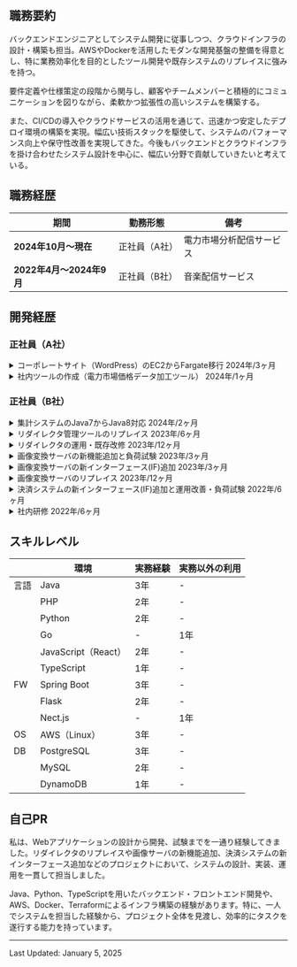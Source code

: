 ## 職務要約

バックエンドエンジニアとしてシステム開発に従事しつつ、クラウドインフラの設計・構築も担当。AWSやDockerを活用したモダンな開発基盤の整備を得意とし、特に業務効率化を目的としたツール開発や既存システムのリプレイスに強みを持つ。

要件定義や仕様策定の段階から関与し、顧客やチームメンバーと積極的にコミュニケーションを図りながら、柔軟かつ拡張性の高いシステムを構築する。

また、CI/CDの導入やクラウドサービスの活用を通じて、迅速かつ安定したデプロイ環境の構築を実現。幅広い技術スタックを駆使して、システムのパフォーマンス向上や保守性改善を実現してきた。今後もバックエンドとクラウドインフラを掛け合わせたシステム設計を中心に、幅広い分野で貢献していきたいと考えている。

## 職務経歴

| 期間                     | 勤務形態      | 備考                     |
| ------------------------ | ------------- | ------------------------ |
| **2024年10月〜現在**     | 正社員（A社） | 電力市場分析配信サービス |
| **2022年4月〜2024年9月** | 正社員（B社） | 音楽配信サービス         |

## 開発経歴

### 正社員（A社）

<details>
  <summary>
    コーポレートサイト（WordPress）のEC2からFargate移行
    <span>2024年/3ヶ月</span>
  </summary>
  <div>
    <ul>
      <li><strong>カテゴリ:</strong> <span>webサービス<span> <span>自社</span></li>
      <li><strong>担当工程:</strong> <span>要件定義</span> <span>設計</span> <span>コーディング</span> <span>テスト</span> <span>運用/保守</span></li>
      <li><strong>職種・役割:</strong> <span>バックエンド</span> <span>フロントエンド</span> <span>インフラ</span></li>
      <li><strong>使用技術:</strong> <span>AWS</span> <span>CI/CD</span> <span>Docker</span> <span>Git</span> <span>PHP</span> <span>WordPress</span></li>
  </div>

# プロジェクト概要

コーポレートサイト（WordPress）のEC2からFargate移行

# チーム情報

チーム人数：1名

# 開発・実装内容

### 【概要】

AWS EC2上で運用されていたWordPressサイトをFargateに移行。<br/>インフラ設計から実装、コンテナ化、CI/CD構築、メディア管理の改善までを一貫して対応。

### 【内容】

- **メディア管理の改善**
  - メディアファイルの差分がGitに多く含まれており、運用負荷が高かったため、S3へ永続化。
  - Amazon CloudFrontを使用してメディア配信を最適化。
- **CI/CDパイプラインの構築**
  - AWS CodePipelineとCodeBuildを使用して、Fargateへの自動デプロイを実現。
  - 各環境（開発・本番）でのスムーズなデプロイを可能に。
- **WordPressプラグインとコアの管理の効率化**
  - Composerを導入し、プラグインやWordPressコアのバージョン管理を自動化。
  - 商用プラグインも含めた構成を再設計し、Git管理は必要最小限に削減。
- **Dockerコンテナ化**
  - WordPressの公式イメージをベースにDockerfileを設計。PHPモジュールの追加やBedrockディレクトリ構成の適用。
  - ローカル環境の再現性を確保しつつ、ECS上でのパフォーマンスを最適化。

### 【課題・問題点】

- **Git運用の課題**
  - Git管理されていたファイルが膨大で、差分の確認や運用が困難な状態に。必要なリソースを最小限に絞り、運用負荷を削減。
- **メディアファイルの永続化**
  - 既存環境ではインスタンス内に保存されており、デプロイ時にデータが失われるリスクがあった。S3の導入で解決。
- **プラグインの依存性管理**
  - プラグインのインストールや更新が手動で行われており、管理が煩雑だった。Composerの導入により自動化を実現。

### 【工夫・思考プロセス】

- **運用負荷を最小限に抑える設計**
  - 永続化や管理方法の見直しにより、デプロイのスムーズさと保守性を向上。
- **環境間の一貫性の確保**
  - DockerとBedrockを活用して、本番環境と開発環境を可能な限り同期。
  - ECSタスク定義の変数で環境設定を統一。
- **メディア管理の改善とパフォーマンス向上**
  - S3とCloudFrontを組み合わせ、運用コスト削減と配信速度向上を同時に実現。

### 【成果】

- Fargate移行により、インフラ運用の負担が軽減し、スケーラビリティが向上。
- S3永続化により、メディアファイル管理の効率化を達成。
- CI/CDパイプラインにより、デプロイ時間を大幅に短縮し、エラーリスクを軽減。
- Composer導入により、プラグイン管理が効率化され、バージョン管理の正確性を向上。

# 使用技術（まとめ）

- **プログラミング言語**: PHP, ShellScript
- **フレームワーク**: Bedrock
- **インフラ**: AWS（Fargate, S3, CloudFront, RDS）
- **コンテナ**: Docker, Docker Compose
- **CI/CD**: AWS CodePipeline, CodeBuild
- **バージョン管理**: Git, CodeCommit
- **その他ツール**: Composer
</details>

<details>
  <summary>
    社内ツールの作成（電力市場価格データ加工ツール）
    <span>2024年/1ヶ月</span>
  </summary>
  <div>
    <ul>
      <li><strong>カテゴリ:</strong> <span>自社</span></li>
      <li><strong>担当工程:</strong> <span>設計</span> <span>コーディング</span> <span>テスト</span></li>
      <li><strong>職種・役割:</strong> <span>バックエンド</span></li>
      <li><strong>使用技術:</strong> <span>AWS</span> <span>Docker</span> <span>Git</span> <span>Python</span></li>
  </div>

# プロジェクト概要

社内ツールの作成（電力市場価格データ加工ツール）

# チーム情報

チーム人数：1名

# 開発・実装内容

### 【概要】

電力市場価格に関するデータを加工・集計し、グラフ作成に適したデータ形式に変換するツールを試験的に作成。<br/>オペレーション部門がこれまで手動で対応していた複雑な作業を効率化し、将来的な顧客提供を視野に入れたプロトタイプとして開発。

### 【内容】

- **データ加工・集計処理の実装**
  - 複数のCSVやExcelファイルを入力として受け取り、統合・加工し、電力市場価格やフォワードカーブの分析用データを生成。
  - 出力データはそのままグラフ化やレポート作成に使用可能な形式で設計。
- **Pythonを使用したツール開発**
  - 処理の再現性と環境依存性を排除するため、PythonとDockerを活用して設計。
  - 社内利用ではDockerイメージを提供し、業務効率を向上。将来的にはexe化やAWS配信などの選択肢を検討。
- **業務効率向上を重視した設計**
  - 手動で行われていた複雑なデータ処理を自動化し、人的ミスを排除。
  - 操作フローやエラー表示を工夫し、ユーザーが直感的に操作可能な仕様を実現。
- **ヒアリングを重視した仕様策定**
  - オペレーション部門との詳細なヒアリングを繰り返し、実際の業務フローに即した仕様を策定。
  - 利用者視点での課題を共有し、使いやすさと効率性を両立させる機能を実装。

### 【課題・問題点】

- **仕様の不確定性**
  - 初期段階では要件が曖昧で、利用者の業務フローやニーズを正確に把握するためのヒアリングが必要だった。
- **既存業務の非効率性**
  - データ処理が完全に手動で行われており、ミスや作業時間の増大が常態化していた。これをツールで置き換える必要があった。
- **データフォーマットの多様性**
  - 入力データの形式が多岐にわたり、ツールの柔軟性を確保する必要があった。

### 【工夫・思考プロセス】

- **将来の拡張性を意識した設計**
  - 社内ツールとしての利用を前提にしながら、顧客提供を視野に入れた柔軟な設計を採用。
  - 実装の段階で、追加機能や異なる運用フローへの適応を想定。
- **ヒアリングと改善のサイクル**
  - 定期的にオペレーション担当者からフィードバックを得て、仕様やUIをブラッシュアップ。
  - ユーザー視点を取り入れることで、業務効率向上に直結する機能を優先的に開発。
- **作業効率を最大化する機能提案**
  - データ処理の自動化だけでなく、エラーメッセージの明確化や操作性向上の提案を実施。

### 【成果】

- 業務の大幅な効率化を実現し、これまで手動で処理していた作業を自動化。ミスの削減と作業時間の短縮を達成。
- 試験導入ながら、オペレーション部門から高い評価を得て、今後の本格的な導入・展開の基盤を構築。
- 顧客提供を視野に入れた設計により、さらなる改良や追加機能の実装が容易な状態を確保。
- ツールの改善により、業務フローそのものの見直しが促進され、運用の質が向上。

### 【今後の展開】

- 顧客向け提供に向けたツールの改善（UI強化、運用環境の選択肢拡大）。
- AWSを活用したクラウド型ツールとしての配信や、スタンドアロン実行可能なexe化の検討。
- データ可視化やグラフ生成機能の統合によるさらなる付加価値の提供。

# 使用技術（まとめ）

- **プログラミング言語**: Python
- **データ処理**: pandas, openpyxl
- **コンテナ**: Docker
- **バージョン管理**: Git
- **その他ツール**: AWS CLI（検討段階で活用）
</details>

### 正社員（B社）

<details>
  <summary>
    集計システムのJava7からJava8対応
    <span>2024年/2ヶ月</span>
  </summary>
  <div>
    <ul>
      <li><strong>カテゴリ:</strong> <span>webサービス</span> <span>自社</span></li>
      <li><strong>担当工程:</strong> <span>設計</span> <span>コーディング</span> <span>テスト</span></li>
      <li><strong>職種・役割:</strong> <span>バックエンド</span> <span>インフラ</span></li>
      <li><strong>使用技術:</strong> <span>AWS</span> <span>API</span> <span>SQL</span> <span>Git</span> <span>Java</span> <span>Spring Boot</span> <span>JUnit5</span></li>
  </div>

# プロジェクト概要

集計システムのJava7からJava8対応

# チーム情報

チーム人数：1名

# 開発・実装内容

### 【概要】

Java7で動作していた既存の集計システムをJava8に移行。<br/>Spring BootやAuroraのバージョンアップも併せて対応し、システム全体のモダナイズを図った。

### 【内容】

- **Javaのバージョンアップ**
  - Java7からJava8への移行に対応。
  - Java8以降のモダンな記述方法（ラムダ式やStream APIなど）を導入。
  - 将来的にJava17へ移行するための準備として、ドキュメントを充実化。
- **テスト基盤のアップデート**
  - JUnit4からJUnit5への移行を実施し、モダンなテストフレームワークに対応。
  - テストコードをリファクタリングし、可読性と保守性を向上。
- **ローカル開発環境の改善**
  - 既存のWindows向け構築手順をMac環境に対応させるようにドキュメントを更新。
  - 古いJava7環境のサポートが切れているため、業務委託者の作業効率を改善。
- **関連システムのバージョンアップ**
  - Spring BootやAuroraのバージョンを最新安定版にアップデート。
  - Redshiftのクエリ最適化や互換性テストを実施し、集計処理のパフォーマンスを維持。

### 【課題・問題点】

- **バージョン互換性の課題**
  - Java8移行時に発生したライブラリの非互換問題を解消。<br/>特にSpringBootやAuroraとの互換性調整が大きな課題だった。
- **古い環境の運用負荷**
  - 業務委託者が使用していたWindows環境と、開発チームで使用するMac環境での設定が異なり、ドキュメントの再整備が必要だった。
- **テスト基盤の移行**
  - JUnit4からJUnit5への移行に伴い、アノテーションやテスト設定の大幅な変更が必要だった。

### 【工夫・思考プロセス】

- **継続性を重視したドキュメント整備**
  - 将来的なJava17移行を見据え、詳細な手順書や考慮点を記載。
  - 作業の引き継ぎをスムーズにするため、ドキュメントを可能な限り具体化。
- **ローカル環境の多様性を考慮**
  - Windows/Mac両環境での再現性を確保し、チーム全体での作業効率を向上。
- **パフォーマンスと安定性の両立**
  - RedshiftやAuroraのバージョンアップに際して、既存クエリや設定が最適に動作するように細心の注意を払って対応。

### 【成果】

- Java8移行により、開発効率とシステム保守性が向上。
- ドキュメントの整備により、後続作業（Java17移行）がスムーズに行える基盤を構築。
- JUnit5への移行により、テストの拡張性と記述の簡潔化を実現。
- ローカル環境の多様性に対応することで、チームメンバー間の環境差を解消。

# 使用技術（まとめ）

- **プログラミング言語**: Java, SQL
- **フレームワーク**: Spring Boot
- **データベース**: Aurora, Redshift
- **テストフレームワーク**: JUnit 4 → JUnit 5
- **バージョン管理**: Git
- **その他ツール**: IntelliJ IDEA, AWS CLI
</details>

<details>
  <summary>
    リダイレクタ管理ツールのリプレイス
    <span>2023年/6ヶ月</span>
  </summary>
  <div>
    <ul>
      <li><strong>カテゴリ:</strong> <span>webサービス<span> <span>自社</span></li>
      <li><strong>担当工程:</strong> <span>設計</span> <span>コーディング</span> <span>テスト</span> <span>運用/保守</span></li>
      <li><strong>職種・役割:</strong> <span>バックエンド</span> <span>フロントエンド</span> <span>インフラ</span></li>
      <li><strong>使用技術:</strong> Python Flask TypeScript React AWS Docker GitHub GitHub Actions Datadog CI/CD API PostgreSQL</li>
  </div>

# プロジェクト概要

リダイレクタ管理ツールのリプレイス

# チーム情報

チーム人数：2名<br/>※ 上長がコードレビューを担当

# 開発・実装内容

### 【概要】

PerlとPHPでフルスクラッチ実装された既存システムをPython（Flask）とReact（TypeScript）にリプレイス。<br/>システムの設計から実装、インフラ構築、CI/CDパイプラインの構築、アプリケーションの監視までを一貫して行った。

### 【内容】

サービス品質向上のため、バックエンドとフロントエンドの全面的なリプレイスを行い、インフラも刷新。<br/>API仕様書の作成、クラス設計、ログ設計、例外設計、AWS構成の設計を実施し、CI/CDパイプラインと監視システムを構築。

### 【課題・問題点】

既存システムは保守性が低く、新機能追加やバグ修正が困難だった。<br/>また、監視機能が不十分で、サービス障害発生時の対応が遅れる可能性があった。不要な機能も多く含まれていた。

### 【使用した技術】

- **設計**
  - **API仕様書**: OpenAPIを使用して詳細なAPI仕様書を作成。
  - **クラス設計**: 再利用性と保守性を高めるためのクラス設計を実施。
  - **ログ設計**: 問題発生時の迅速な対応を可能にするための詳細なログ設計を行う。
  - **例外設計**: 予期しないエラー発生時の安定性を確保するための例外処理設計を実施。
  - **AWS構成の設計**: 可用性とスケーラビリティを考慮したAWSインフラの設計を行う。
- **開発**
  - **バックエンド**: Python（Flask）を用いて構築。
  - **フロントエンド**: React（TypeScript）を用いて実装。
- **インフラ**: Dockerを用いて環境構築を行い、AWSでインフラを構築。
- **CI/CD**: GitHub Actionsを使用してCI/CDパイプラインを構築。
- **監視**: MackerelとDatadogを利用して、アプリケーションとインフラの監視を実装。

### 【成果】

- システム保守の効率化と品質向上を達成。
- 自動化されたデプロイによりリリースサイクルを短縮。
- 不要な機能を削減し、システムのシンプル化と効率化を実現。
- リアルタイムの監視体制により、将来の障害発生時の対応時間を大幅に短縮できる見込み。

# 使用技術（まとめ）

- **プログラミング言語**: Python, TypeScript
- **フレームワーク**: Flask, React
- **データベース**: PostgreSQL
- **インフラ**: AWS
- **コンテナ**: Docker
- **CI/CD**: GitHub Actions
- **バージョン管理**: Git, GitHub
- **監視ツール**: Mackerel, Datadog
- **その他ツール**: Twillo
</details>

<details>
  <summary>
    リダイレクタの運用・既存改修
    <span>2023年/12ヶ月</span>
  </summary>
  <div>
    <ul>
      <li><strong>カテゴリ:</strong> <span>webサービス<span> <span>自社</span></li>
      <li><strong>担当工程:</strong> <span>設計</span> <span>コーディング</span> <span>テスト</span> <span>運用/保守</span></li>
      <li><strong>職種・役割:</strong> <span>バックエンド</span> <span>フロントエンド</span> <span>インフラ</span></li>
      <li><strong>使用技術:</strong> PHP Perl AWS Apache GitHub PostgreSQL</li>
  </div>

# プロジェクト概要

リダイレクタの運用・既存改修

# チーム情報

チーム人数：1名

# 開発・実装内容A

### 【概要】

廃止予定だったレガシーシステムの継続運用と既存改修を担当。<br/>管理画面の不具合改修、システム設計図の記述、インフラやミドルウェアの改修を行った。

### 【内容】

システムの安定運用と機能改善を目的とし、管理画面の不具合修正とAWSの不要リソース削除を行った。<br/>また、draw.ioの導入によりドキュメント管理を効率化。

### 【課題・問題点】

- 既存の引き継ぎ資料がなく、システムの全貌が把握できなかった。
- 廃止予定だったため、保守性が低い状態で運用されていた。
- 検証環境が動作していない問題があった。

### 【使用した技術】

- **システム設計図の記述**: ER図、シーケンス図、画面遷移図、インフラ構成図を作成し、システム全体の把握を実施。
- **管理画面の不具合改修**: PerlとPHPを使用してバグを修正。
- **インフラの改修**: 不要なリソースの削除とApacheの設定変更を行い、検証環境を復旧。
- **ドキュメント管理**: draw.ioを導入し、ドキュメント管理の効率化を実現。

### 【成果】

- システムの全体像を把握し、安定運用が可能となった。
- 管理画面の不具合を修正し、ユーザー体験を向上。
- 不要リソースの削減により、運用コストを削減。
- draw.ioの導入により、ドキュメント管理のコストを低減。

# 開発・実装内容B

### 【概要】

DBのアップグレード対応やミドルウェア（Apache）の設定変更などの運用業務を実施。

### 【内容】

サービスの継続運用のため、PostgreSQLのアップグレードやApacheの設定変更を行い、システムの安定性とパフォーマンスを向上させた。

### 【課題・問題点】

- システムの継続運用に伴い、DBのバージョンアップが必要だった。
- Apacheの設定が適切でなく、検証環境が動作していなかった。

### 【使用した技術】

- **DBのアップグレード**: PostgreSQLのバージョンアップを実施し、その手順書を作成。
- **Apacheの設定変更**: 検証環境が正しく動作するよう、Apacheの設定を見直し、最適化。
- **インフラ改修**: AWS上でインフラ構成の見直しと改修を実施。

### 【成果】

- PostgreSQLのバージョンアップにより、データベースのパフォーマンスとセキュリティを向上。
- 検証環境を復旧し、開発およびテストの効率を改善。
- AWS上のインフラ改修により、システムの安定性を向上。

# 使用技術（まとめ）

- **プログラミング言語**: Perl, PHP
- **データベース**: PostgreSQL
- **インフラ**: AWS
- **ウェブサーバー**: Apache
- **バージョン管理**: Git, GitHub
- **監視ツール**: Mackerel, Twillo
- **ドキュメント管理ツール**: draw.io
</details>

<details>
  <summary>
    画像変換サーバの新機能追加と負荷試験
    <span>2023年/3ヶ月</span>
  </summary>
  <div>
    <ul>
      <li><strong>カテゴリ:</strong> <span>webサービス<span> <span>自社</span></li>
      <li><strong>担当工程:</strong> <span>設計</span> <span>コーディング</span> <span>テスト</span> <span>運用/保守</span></li>
      <li><strong>職種・役割:</strong> <span>バックエンド</span> <span>インフラ</span></li>
      <li><strong>使用技術:</strong> Java Spring Boot shell script AWS PostgreSQL Datadog Docker CI/CD E2E GitHub GitHub Actions API</li>
  </div>

# プロジェクト概要
画像変換サーバの新機能追加と負荷試験

# チーム情報
チーム人数：3名

# 開発・実装内容A

### 【概要】

画像変換サーバに新機能を追加し、WEBP拡張子への対応を行った。詳細設計から実装、テストまでを担当し、システムのパフォーマンス向上を実現。

### 【内容】

画像変換サーバにWEBP形式への変換機能を追加し、SEO対策および画像容量の削減を実現。<br/>API仕様書の修正、クラス図の修正、バックエンドの実装、E2Eテストを実施。

### 【課題・問題点】

- 新しい拡張子（WEBP）に対応する必要があり、既存システムに影響を与えずに機能追加を行う必要があった。
- 追加する機能がシステム全体のパフォーマンスにどのような影響を与えるかを評価する必要があった。

### 【使用した技術】

- **詳細設計**: 新機能の設計を行い、API仕様書（OpenAPIで記述）とクラス図を修正。
- **バックエンドの実装**: Spring Bootを用いてWEBP変換機能を実装し、テストコードも作成。
- **E2Eテスト**: システム全体の動作確認を行い、品質を確保。

### 【成果】

- WEBP変換機能の追加により、システムのパフォーマンスとSEO効果が向上。
- 画像の容量削減とレスポンス速度向上により、ユーザー体験が改善。

# 開発・実装内容B

### 【概要】

Taurusを用いて画像変換サーバの負荷試験を実施し、システムのパフォーマンスと安定性を評価した。

### 【内容】

新機能追加後のシステム全体のパフォーマンスを検証するため、負荷試験を行い、環境変数やインフラ設定の最適化を図った。

### 【課題・問題点】

- 新機能追加後のシステムが高負荷時にどのように動作するかを確認する必要があった。
- システムのボトルネックを特定し、パフォーマンスを最適化する必要があった。

### 【使用した技術】

- **シナリオ設計**: 負荷試験のシナリオを設計し、実際の利用状況を再現する。
- **シナリオファイル作成**: YAML形式で負荷試験のシナリオファイルを作成。
- **負荷試験の実施**: Taurusを用いて負荷試験を実施し、システムのパフォーマンスデータを収集。
- **環境変数とインフラ設定の調整**: 負荷試験結果を基に、環境変数やインフラ設定を最適化。

### 【成果】

- 負荷試験により、システムのボトルネックを特定し、性能改善を実現。
- インフラ設定の最適化により、システムの安定性が向上。
- 高負荷時の動作を確認し、運用時のリスクを低減。

# 使用技術（まとめ）

- **プログラミング言語**: Java, shell script
- **データベース**: PostgreSQL
- **インフラ**: AWS
- **フレームワーク**: Spring Boot
- **コンテナ**: Docker
- **CI/CD**: GitHub Actions
- **バージョン管理**: Git, GitHub
- **監視ツール**: Mackerel, Datadog, Twillo
- **負荷試験ツール**: Taurus
- **IDE**: IntelliJ
- **ドキュメント管理ツール**: Stoplight Studio
</details>

<details>
  <summary>
    画像変換サーバの新インターフェース(IF)追加
    <span>2023年/3ヶ月</span>
  </summary>
  <div>
    <ul>
      <li><strong>カテゴリ:</strong> <span>webサービス<span> <span>自社</span></li>
      <li><strong>担当工程:</strong> <span>コーディング</span> <span>テスト</span> <span>運用/保守</span></li>
      <li><strong>職種・役割:</strong> <span>バックエンド</span> <span>インフラ</span></li>
      <li><strong>使用技術:</strong> Java Spring Boot PostgreSQL Docker Datadog GitHub GitHub Actions Terraform CI/CD AWS E2E</li>
  </div>

# プロジェクト概要

画像変換サーバの新インターフェース(IF)追加

# チーム情報

チーム人数：3名

# 開発・実装内容

### 【概要】

画像変換サーバに他社向けの新インターフェース(IF)を追加し、システム利用者の増加に対応するためのインフラ構築と修正を行った。

### 【内容】

他社向けの新IFを追加することで、システムの利用者を増加させ、負荷に耐えられるインフラを構築。<br/>Terraformを用いてAWS環境を修正し、詳細設計に基づき実装およびE2Eテストを行った。

### 【課題・問題点】

- 新IFの追加によるシステム利用者増加に対応するため、インフラの拡張と負荷対応が必要。
- 厳しい納期の中で高品質なコードを提供し、レビュー効率を高める必要があった。

### 【使用した技術】

- **Terraform**: AWS環境を構築・修正し、スケーラブルなインフラを整備。
- **詳細設計**: 先輩エンジニアの設計をもとに、具体的な実装計画を立案。
- **実装**: Spring Bootを用いて新IFを実装し、必要なテストコードを作成。
- **E2Eテスト**: システム全体の動作確認を行い、品質を確保。
- **プルリクエスト管理**: 納期が厳しい中、プルリクエストを細かく分けることでレビューの負担を軽減し、開発効率を向上。

### 【成果】

- 他社向けの新IF追加により、システムの利用者が増加し、収益の向上に貢献。
- スケーラブルなインフラを構築することで、利用者増加に伴う負荷に対応。
- 厳しい納期内に高品質な機能をリリースし、開発効率の向上を実現。

# 使用技術（まとめ）

- **プログラミング言語**: Java
- **データベース**: PostgreSQL
- **インフラ**: AWS
- **フレームワーク**: Spring Boot
- **コンテナ**: Docker
- **インフラ構築ツール**: Terraform
- **CI/CD**: GitHub Actions
- **バージョン管理**: Git, GitHub
- **監視ツール**: Mackerel, Datadog, Twillo
- **IDE**: IntelliJ
</details>

<details>
  <summary>
    画像変換サーバのリプレイス
    <span>2023年/12ヶ月</span>
  </summary>
  <div>
    <ul>
      <li><strong>カテゴリ:</strong> <span>webサービス<span> <span>自社</span></li>
      <li><strong>担当工程:</strong> <span>コーディング</span> <span>テスト</span> <span>運用/保守</span></li>
      <li><strong>職種・役割:</strong> <span>バックエンド</span> <span>インフラ</span></li>
      <li><strong>使用技術:</strong> Spring Boot Java AWS Datadog Docker GitHub GitHub Actions PostgreSQL JUnit Terraform CI/CD E2E</li>
  </div>

# プロジェクト概要

画像変換サーバのリプレイス

# チーム情報

チーム人数：3名

# 開発・実装内容A

### 【概要】

サービス品質向上を目的として、既存のJavaフルスクラッチシステムをSpring Bootを使用したシステムにリプレイス。<br/>詳細設計を基に実装を担当し、CI/CDパイプラインの構築とE2Eテストを実施。

### 【内容】

ローカル開発環境の改善、インフラ構築、テストコードの実装を行い、画像変換機能の安定性とパフォーマンスを向上させた。

### 【課題・問題点】

- 既存システムはデプロイ方法が不明瞭で、バグが発生すると対応が困難だった。
- ローカル開発環境が貧弱で、開発効率が低かった。
- インフラの構築や修正が手間であった。

### 【使用した技術】

- **ローカル開発環境の改善**: DockerとMinIOを導入し、ローカル開発環境を充実させ、開発効率を向上。
- **インフラ構築**: Terraformを用いてAWS環境を構築し、簡単にインフラの構築や修正が可能な環境を実現。
- **実装**: Spring Bootを使用して詳細設計に基づく実装とJUnit5を用いたテストコードを作成。
- **CI/CD構築**: GitHub Actionsを使用してCI/CDパイプラインを構築。
- **E2Eテスト**: エンドツーエンドのテストを実施し、システム全体の動作確認を行った。

### 【成果】

- 開発効率が向上し、余裕を持った開発が可能となった。
- インフラの構築と修正が容易になり、システムの運用性が向上。
- 画像の容量が小さくなり、レスポンス速度が向上。
- システムが他社でも使用されるようになり、利用者が増加。

# 開発・実装内容B

### 【概要】

サービスの継続運用と品質向上を目的として、DBのアップグレード対応やCDNの導入などを行った。

### 【内容】

PostgreSQLのアップグレードやAWS構成の改修、CDNの導入などを行い、システムの安定性とパフォーマンスを向上させた。

### 【課題・問題点】

- データベースのバージョンアップが必要で、手順の確立が求められた。
- CDNを導入してキャッシュを効率的に行う必要があった。

### 【使用した技術】

- **DBのアップグレード**: PostgreSQLのバージョンアップ対応を行い、手順書を作成。
- **AWS構成の改修**: Terraformを用いてAWS環境を再構築し、最適化。
- **CDNの導入**: Edgioを使用して画像のキャッシュを効率化し、レスポンス速度を向上。

### 【成果】

- PostgreSQLのバージョンアップにより、データベースのパフォーマンスとセキュリティが向上。
- AWS環境の再構築と最適化により、システムの安定性が向上。
- CDNの導入により、画像の配信速度が向上し、ユーザー体験が向上。

# 使用技術（まとめ）

- **プログラミング言語**: Java
- **データベース**: PostgreSQL
- **インフラ**: AWS
- **フレームワーク**: Spring Boot
- **コンテナ**: Docker
- **CI/CD**: GitHub Actions
- **バージョン管理**: Git, GitHub
- **監視ツール**: Mackerel, Datadog
- **その他ツール**: Twillo, draw.io
- **IDE**: IntelliJ
</details>

<details>
  <summary>
    決済システムの新インターフェース(IF)追加と運用改善・負荷試験
    <span>2022年/6ヶ月</span>
  </summary>
  <div>
    <ul>
      <li><strong>カテゴリ:</strong> <span>webサービス<span> <span>自社</span></li>
      <li><strong>担当工程:</strong> <span>設計</span> <span>コーディング</span> <span>テスト</span> <span>運用/保守</span></li>
      <li><strong>職種・役割:</strong> <span>バックエンド</span> <span>インフラ</span></li>
      <li><strong>使用技術:</strong> Java Spring Boot PostgreSQL AWS CI/CD Datadog Docker GitHub GitHub Actions Terraform shell script Git SQL</li>
  </div>

# プロジェクト概要

決済システムの新インターフェース(IF)追加と運用改善・負荷試験

# チーム情報

チーム人数：4名

# 開発・実装内容A

### 【概要】

決済システムにクレジットカードの再与信インターフェース(IF)を追加し、システムの幅を広げるとともに、既存機能の運用改善と不具合修正を行った。

### 【内容】

クレジットカードの再与信に対応する新しいIFを追加することで、サービスの拡張を実現。<br/>追加するクラスの設計、詳細設計、実装、テストを担当し、運用改善や軽微な不具合修正も行った。

### 【課題・問題点】

- 新IFの追加により、システムのセキュリティを確保しながら高負荷に耐えられる設計が求められた。
- 既存システムの運用改善と不具合修正も必要で、全体の品質とパフォーマンスを維持する必要があった。

### 【使用した技術】

- **設計**: 再与信インターフェースの追加に伴うクラス設計と詳細設計を実施。
- **実装**: Spring Bootを使用して新IFを実装し、必要なテストコードも作成。
- **テスト**: 詳細なテスト設計と実施を行い、機能の正確性とパフォーマンスを検証。
- **運用改善**: 軽微な不具合を修正し、運用中のシステムの安定性と効率を向上。

### 【成果】

- 新IFの追加により、決済システムのサービス範囲が拡大。
- セキュリティとパフォーマンスを両立し、高品質なシステムを提供。
- 既存機能の運用改善により、全体の安定性と効率が向上。

# 開発・実装内容B

### 【概要】

Taurusを用いて新IFの負荷試験を実施し、システムのパフォーマンスを評価・改善。

### 【内容】

負荷試験ツールを用いて新IFの負荷試験を実施し、システムの性能を評価。<br/>シナリオファイルの作成、負荷試験の実施、結果に基づく環境変数の調整とインフラの設定値変更を行った。

### 【課題・問題点】

- 新IFが高負荷に耐えられるかどうかを検証する必要があった。
- 負荷試験の結果を基に、システム全体のパフォーマンスを最適化する必要があった。

### 【使用した技術】

- **シナリオ設計**: 負荷試験のシナリオを設計し、yamlファイルで詳細を記述。
- **負荷試験**: Taurusを用いて負荷試験を実施し、システムの挙動を評価。
- **パフォーマンス最適化**: 負荷試験結果に基づき、環境変数の調整やインフラ設定値の変更を行い、システム効率を向上。

### 【成果】

- 新IFの高負荷対応を確認し、システムの信頼性を確保。
- パフォーマンス最適化により、システム全体の効率と安定性が向上。

# 使用技術（まとめ）

- **プログラミング言語**: Java, Shell Script
- **データベース**: PostgreSQL
- **インフラ**: AWS
- **フレームワーク**: Spring Boot
- **コンテナ**: Docker
- **インフラ構築ツール**: Terraform
- **負荷試験ツール**: Taurus
- **CI/CD**: GitHub Actions
- **バージョン管理**: Git, GitHub
- **監視ツール**: Mackerel, Datadog, Twillo
- **IDE**: IntelliJ
</details>

<details>
  <summary>
    社内研修
    <span>2022年/6ヶ月</span>
  </summary>
  <div>
    <ul>
      <li><strong>カテゴリ:</strong> <span>その他</span></li>
      <li><strong>担当工程:</strong> <span>その他</span></li>
      <li><strong>職種・役割:</strong> <span>その他</span></li>
      <li><strong>使用技術:</strong> <span>PHP</span></li>
  </div>

# プロジェクト概要

社内研修

## 内容

- 研修
- 個人開発演習
- チーム開発演習

## 習得スキル

- Webアプリケーション開発における技術
- セキュリティの知識
- ネットワークに関する知識
- サーバに関する知識

## コメント

社内研修を通じて、Webアプリケーション開発に必要な技術を一通り学習しました。これにより、実務にスムーズに移行するための基礎を確立することができました。研修では個人開発とチーム開発の両方を経験し、実際のプロジェクトでの作業フローや協力の重要性を理解しました。

## 学習した技術

- **Web開発フロントエンド**: HTML, CSS, JavaScript
- **Web開発バックエンド**: PHP, Java, Kotlin, Swift
- **データベース**: MySQL
- **クラウドプラットフォーム**: AWS
- **フレームワーク**: Laravel, SwiftUI
- **Webサーバ**: Apache, Nginx
- **バージョン管理**: Git, GitHub

これらのスキルセットにより、開発の各フェーズで必要な知識と技術を習得し、セキュリティやネットワーク、サーバ管理に関する理解を深めました。
</details>

## スキルレベル

|      | 環境                | 実務経験 | 実務以外の利用 |
| ---- | ------------------- | -------- | -------------- |
| 言語 | Java                | 3年      | -              |
|      | PHP                 | 2年      | -              |
|      | Python              | 2年      | -              |
|      | Go                  | -        | 1年            |
|      | JavaScript（React） | 2年      | -              |
|      | TypeScript          | 1年      | -              |
| FW   | Spring Boot         | 3年      | -              |
|      | Flask               | 2年      | -              |
|      | Nect.js             | -        | 1年            |
| OS   | AWS（Linux）        | 3年      | -              |
| DB   | PostgreSQL          | 3年      | -              |
|      | MySQL               | 2年      | -              |
|      | DynamoDB            | 1年      | -              |

## 自己PR

私は、Webアプリケーションの設計から開発、試験までを一通り経験してきました。リダイレクタのリプレイスや画像サーバの新機能追加、決済システムの新インターフェース追加などのプロジェクトにおいて、システムの設計、実装、運用を一貫して担当しました。

Java、Python、TypeScriptを用いたバックエンド・フロントエンド開発や、AWS、Docker、Terraformによるインフラ構築の経験があります。特に、一人でシステムを担当した経験から、プロジェクト全体を見渡し、効率的にタスクを遂行する能力を持っています。

---

Last Updated: January 5, 2025
